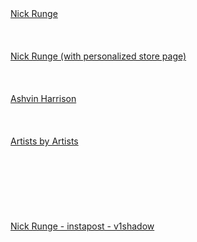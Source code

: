 <br><br>
[Nick Runge](https://s.mgtc.dev/ahp/open?gallery_id=nick_runge_1&v1=nickr1&v2=nickr2&v3=nickr3)
<br><br>
<br><br>
[Nick Runge (with personalized store page)](https://s.mgtc.dev/ahp/open?gallery_id=nick_runge_1&v1=nickr1&v2=nickr2&v3=nickr3&ppid=326df608-9af3-4ece-82c8-04cf24808853&listing=nick_runge)
<br><br>
<br><br>
[Ashvin Harrison](https://s.mgtc.dev/ahp/open?gallery_id=ashvin_harrison_1&v1=ashvinh1&v2=ashvinh2&v3=ashvinh3)
<br><br>
<br><br>
[Artists by Artists](https://s.mgtc.dev/ahp/open?gallery_id=artists_by_artists_1&v1=artist1&v2=artist2&v3=artist3)
<br><br>
<br><br>
<br><br>
<br><br>
[Nick Runge - instapost - v1shadow](https://s.mgtc.dev/ahp/open?gallery_id=nick_runge_1&v1=nickrunge&v2=instapost&v3=v1shadow&ppid=326df608-9af3-4ece-82c8-04cf24808853&listing=nick_runge)


